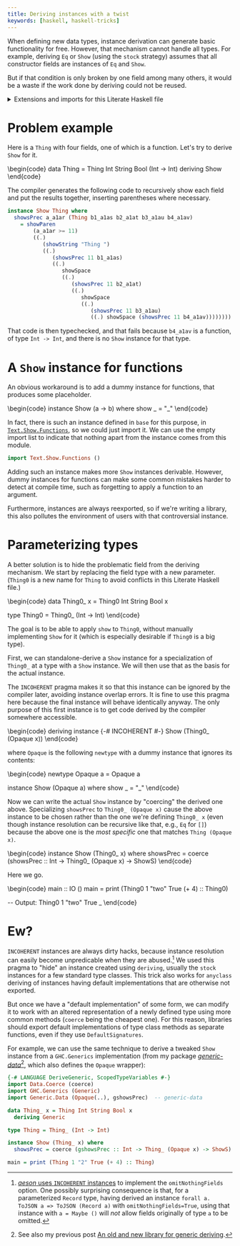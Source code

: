 ```yaml
---
title: Deriving instances with a twist
keywords: [haskell, haskell-tricks]
---
```


When defining new data types, instance derivation can generate basic
functionality for free. However, that mechanism cannot handle all types.
For example, deriving `Eq` or `Show` (using the `stock` strategy)
assumes that all constructor fields are instances of `Eq` and `Show`.

But if that condition is only broken by one field among many others,
it would be a waste if the work done by deriving could not be reused.

<details class="code-details">
  <summary>Extensions and imports for this Literate Haskell file</summary>
\begin{code}
{-# LANGUAGE FlexibleInstances #-}
{-# LANGUAGE ScopedTypeVariables #-}
{-# LANGUAGE StandaloneDeriving #-}

import Data.Coerce (coerce)
\end{code}
</details>

Problem example
===============

Here is a `Thing` with four fields, one of which is a function. Let's try to
derive `Show` for it.

\begin{code}
data Thing = Thing Int String Bool (Int -> Int)
  deriving Show
\end{code}

The compiler generates the following code to recursively show each field
and put the results together, inserting parentheses where necessary.

```haskell
instance Show Thing where
  showsPrec a_a1ar (Thing b1_a1as b2_a1at b3_a1au b4_a1av)
    = showParen
        (a_a1ar >= 11)
        ((.)
           (showString "Thing ")
           ((.)
              (showsPrec 11 b1_a1as)
              ((.)
                 showSpace
                 ((.)
                    (showsPrec 11 b2_a1at)
                    ((.)
                       showSpace
                       ((.)
                          (showsPrec 11 b3_a1au)
                          ((.) showSpace (showsPrec 11 b4_a1av))))))))
```

That code is then typechecked, and that fails because `b4_a1av` is a function,
of type `Int -> Int`, and there is no `Show` instance for that type.

A `Show` instance for functions
===============================

An obvious workaround is to add a dummy instance for functions, that
produces some placeholder.

\begin{code}
instance Show (a -> b) where
  show _ = "_"
\end{code}

In fact, there is such an instance defined in `base` for this purpose, in
[`Text.Show.Functions`](https://hackage.haskell.org/package/base-4.11.1.0/docs/Text-Show-Functions.html),
so we could just import it.
We can use the empty import list to indicate that nothing apart from the
instance comes from this module.

```haskell
import Text.Show.Functions ()
```

Adding such an instance makes more `Show` instances derivable. However, dummy
instances for functions can make some common mistakes harder to detect at
compile time, such as forgetting to apply a function to an argument.

Furthermore, instances are always reexported, so if we're writing a library,
this also pollutes the environment of users with that controversial instance.

Parameterizing types
====================

A better solution is to hide the problematic field from the deriving mechanism.
We start by replacing the field type with a new parameter. (`Thing0` is a new
name for `Thing` to avoid conflicts in this Literate Haskell file.)

\begin{code}
data Thing0_ x = Thing0 Int String Bool x

type Thing0 = Thing0_ (Int -> Int)
\end{code}

The goal is to be able to apply `show` to `Thing0`, without manually
implementing `Show` for it (which is especially desirable if `Thing0` is a big
type).

First, we can standalone-derive a `Show` instance  for a specialization of
`Thing0_` at a type with a `Show` instance. We will then use that
as the basis for the actual instance.

The `INCOHERENT` pragma makes it so that this instance can be ignored by the
compiler later, avoiding instance overlap errors. It is fine to use this pragma
here because the final instance will behave identically anyway. The only
purpose of this first instance is to get code derived by the compiler
somewhere accessible.

\begin{code}
deriving instance {-# INCOHERENT #-} Show (Thing0_ (Opaque x))
\end{code}

where `Opaque` is the following `newtype` with a dummy instance that ignores
its contents:

\begin{code}
newtype Opaque a = Opaque a

instance Show (Opaque a) where
  show _ = "_"
\end{code}

Now we can write the actual `Show` instance by "coercing" the derived one above.
Specializing `showsPrec` to `Thing0_ (Opaque x)` cause the above instance to be
chosen rather than the one we're defining `Thing0_ x` (even though instance
resolution can be recursive like that, e.g., `Eq` for `[]`) because the above
one is the *most specific* one that matches `Thing (Opaque x)`.

\begin{code}
instance Show (Thing0_ x) where
  showsPrec = coerce (showsPrec :: Int -> Thing0_ (Opaque x) -> ShowS)
\end{code}

Here we go.

\begin{code}
main :: IO ()
main = print (Thing0 1 "two" True (+ 4) :: Thing0)

-- Output:    Thing0 1 "two" True _
\end{code}

Ew?
===

`INCOHERENT` instances are always dirty hacks, because instance resolution can
easily become unpredicable when they are abused.[^aeson] We used this pragma to
"hide" an instance created using `deriving`, usually the `stock` instances
for a few standard type classes. This trick also works for `anyclass` deriving
of instances having default implementations that are otherwise not exported.

But once we have a "default implementation" of some form, we can modify it to
work with an altered representation of a newly defined type using more common
methods (`coerce` being the cheapest one).
For this reason, libraries should export default implementations of type class
methods as separate functions, even if they use `DefaultSignatures`.

For example, we can use the same technique to derive a tweaked `Show` instance
from a `GHC.Generics` implementation (from my package
[*generic-data*](https://hackage.haskell.org/package/generic-data-0.1.1.0/docs/Generic-Data.html#v:gshowsPrec)[^1],
which also defines the `Opaque` wrapper):

```haskell
{-# LANGUAGE DeriveGeneric, ScopedTypeVariables #-}
import Data.Coerce (coerce)
import GHC.Generics (Generic)
import Generic.Data (Opaque(..), gshowsPrec)  -- generic-data

data Thing_ x = Thing Int String Bool x
  deriving Generic

type Thing = Thing_ (Int -> Int)

instance Show (Thing_ x) where
  showsPrec = coerce (gshowsPrec :: Int -> Thing_ (Opaque x) -> ShowS)

main = print (Thing 1 "2" True (+ 4) :: Thing)
```

[^aeson]: [*aeson* uses `INCOHERENT`
  instances](https://github.com/bos/aeson/blob/550b03d62021c93da58d40014280486d1c82726e/Data/Aeson/Types/ToJSON.hs#L1020)
  to implement the `omitNothingFields` option. One possibly surprising consequence
  is that, for a parameterized `Record` type, having derived an instance
  `forall a. ToJSON a => ToJSON (Record a)` with `omitNothingFields=True`,
  using that instance with `a = Maybe ()` will *not* allow fields originally of
  type `a` to be omitted.
[^1]: See also my previous post [An old and new library for generic deriving](../posts/2018-03-28-generic-data.html).
